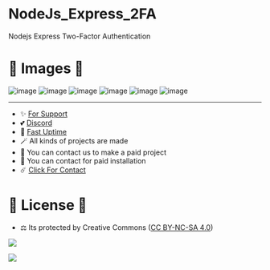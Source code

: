 # NodeJs_Express_2FA

Nodejs Express Two-Factor Authentication

# 🎈 Images 🎈

![image](https://github.com/fastuptime/NodeJs_Express_2FA/assets/63351166/8ac961e5-1782-4a41-9fc5-9de2c29d7d7b)
![image](https://github.com/fastuptime/NodeJs_Express_2FA/assets/63351166/eac3f749-2d64-4abd-80fa-69c683dd806f)
![image](https://github.com/fastuptime/NodeJs_Express_2FA/assets/63351166/86aff97c-17ab-424f-bcab-37ee9d6628a4)
![image](https://github.com/fastuptime/NodeJs_Express_2FA/assets/63351166/4b8da550-41d5-4af8-a6ac-29f0e3ed6f3c)
![image](https://github.com/fastuptime/NodeJs_Express_2FA/assets/63351166/6dc38487-18e1-46a6-a2bb-0c7209f8931b)
![image](https://github.com/fastuptime/NodeJs_Express_2FA/assets/63351166/88cf1ece-2bee-4c42-bd49-22c209888d1b)



---
- ✨ [For Support](https://github.com/sponsors/fastuptime) <br>
- 💕 [Discord](https://fastuptime.com/discord)<br>
- 🏓 [Fast Uptime](https://fastuptime.com/)<br>
- 🪄 All kinds of projects are made <br>
- 🧨 You can contact us to make a paid project<br>
- 💸 You can contact for paid installation<br>
- ☄️ [Click For Contact](mailto:fastuptime@gmail.com)<br>

# 🎯 License 🎯
- ⚖️ Its protected by Creative Commons ([CC BY-NC-SA 4.0](https://creativecommons.org/licenses/by-nc-sa/4.0/))

<a href="https://creativecommons.org/licenses/by-nc-sa/4.0/" title="BYNCSA40"><img src="https://licensebuttons.net/l/by-nc-sa/4.0/88x31.png"></a>

<a href="https://creativecommons.org/licenses/by-nc-sa/4.0/" title="BYNCSA40"><img src="https://licensebuttons.net/l/by-nc-sa/4.0/88x31.png"></a>
